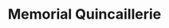 ---
title: "Memorial Quincaillerie"
url: /jacmel/memorial-quincaillerie/
shop: hágalo usted mismo
---